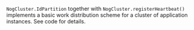 `NogCluster.IdPartition` together with `NogCluster.registerHeartbeat()`
implements a basic work distribution scheme for a cluster of application
instances.  See code for details.
